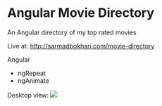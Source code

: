 Angular Movie Directory
=======================

An Angular directory of my top rated movies

Live at: <a href="http://sarmadbokhari.com/movie-directory" target="_blank">http://sarmadbokhari.com/movie-directory</a>

Angular
<ul>
  <li>ngRepeat</li>
  <li>ngAnimate</li>
</ul>

Desktop view:
<a href="http://sarmadbokhari.com" target="_blank"><img src="http://sarmadbokhari.com/img/portfolio/large/movie-directory.png"></a>
